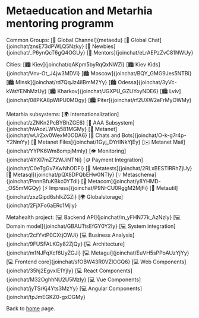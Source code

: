 # Metaeducation and Metarhia mentoring programm

Common Groups:
[💬 Global Channel]{metaedu}
[💬 Global Chat]{joinchat/znsE73dPWLQ5Nzky}
[💬 Newbies]{joinchat/_P6ynQcT6gQ4OGUy}
[💬 Mentors]{joinchat/eLrAEPzZvC81NWUy}

Cities:
[🏙️ Kiev]{joinchat/qAKpm5byRqQxNWZi}
[🏙️ Kiev Kids]{joinchat/Vnv-Ot_J4jw3MDVi}
[🏙️ Moscow]{joinchat/BQY_GMG9Jes5NTBi}
[🏙️ Minsk]{joinchat/rd7QqJz4iIBmM2Yy}
[🏙️ Odessa]{joinchat/3yVc-kWsYENhMzUy}
[🏙️ Kharkov]{joinchat/JGXPU_GZUYoyNDE6}
[🏙️ Lviv]{joinchat/08PKA8pWIPU0MDgy}
[🏙️ Piter]{joinchat/rf2UXW2eFrMyOWMy}

Metarhia subsystems:
[🌍 Internationalization]{joinchat/zZNKn2PcBYBhZGE6}
[🔐 AAA Subsystem]{joinchat/hVAozLWVq581MGMy}
[📯 Metanet]{joinchat/wUrZxv0WexM0ODA6}
[🤖 Chats and Bots]{joinchat/O-k-g7r4p-Y2NmYy}
[📁 Metanet Files]{joinchat/1Gyj_DYrIlNkYjEy}
[✉️ Metanet Mail]{joinchat/YYPK6Wm8ompjMmIy}
[👁️ Monitoring]{joinchat/4YXl7mZ72WJiNTNi}
[🪙 Payment Integration]{joinchat/C0eTgGv7KwNhODFi}
[🧪 Metatests]{joinchat/2RLxBESTlRRhZjUy}
[🐘 Metasql]{joinchat/pQX8DPQbEHw0NTIy}
[💡 Metaschema]{joinchat/PnnnBfuKBkc0YTdi}
[🔌 Metacom]{joinchat/y8YHMD-_OS5mMGQy}
[⚡ Impress]{joinchat/P9N-CU0RggM2MjFi}
[🧰 Metautil]{joinchat/zxzGipd6shlkZGZi}
[🌍 Globalstorage]{joinchat/2FjXFo6aERc1MjIy}

Metahealth project:
[💻 Backend API]{joinchat/m_yFHN77k_AzNzIy}
[💻 Domain model]{joinchat/GBAUTtsEfGY0Y2Iy}
[💻 System integration]{joinchat/2cfYvtP0CXtjOWJi}
[💻 Business Analysis]{joinchat/9FUSFALKGy82ZjQy}
[💻 Architecture]{joinchat/m1NJFqXcf6UyZGJi}
[💻 Metagui]{joinchat/EuVH5sPPoAUzYjYy}
[💻 Frontend core]{joinchat/sfOBW43R0VZlOGQ6}
[💻 Web Components]{joinchat/35hj2EgvxlE1YjIy}
[💻 React Components]{joinchat/M32OghhNU2U5MzIy}
[💻 Vue Components]{joinchat/jyTSrKj4Yts3MzYy}
[💻 Angular Components]{joinchat/tpJmEGKZ0-gxOGMy}

Back to [home](home.md) page.
